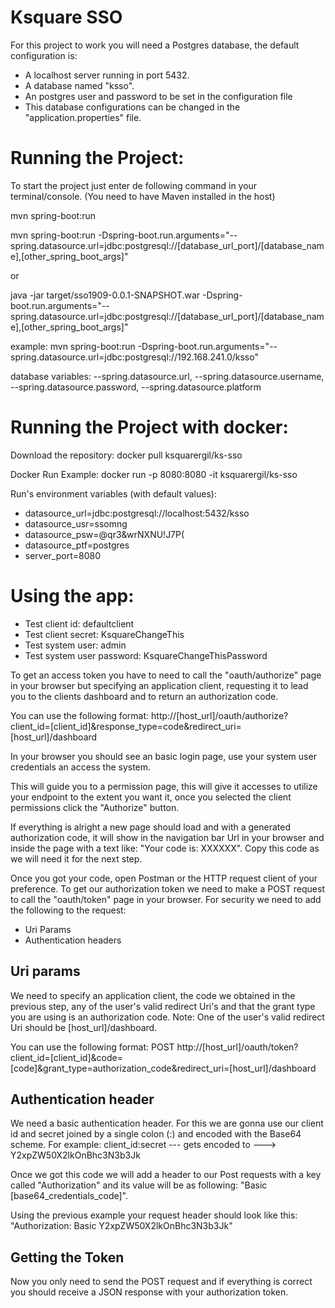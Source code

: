 Ksquare SSO 
===========

For this project to work you will need a Postgres database, the default configuration is: 
* A localhost server running in port 5432.
* A database named "ksso".
* An postgres user and password to be set in the configuration file
* This database configurations can be changed in the "application.properties" file.

Running the Project:
====================

To start the project just enter de following command in your terminal/console. (You need to have Maven installed in the host) 

mvn spring-boot:run

mvn spring-boot:run -Dspring-boot.run.arguments="--spring.datasource.url=jdbc:postgresql://[database_url_port]/[database_name],[other_spring_boot_args]"

or 

java -jar target/sso1909-0.0.1-SNAPSHOT.war -Dspring-boot.run.arguments="--spring.datasource.url=jdbc:postgresql://[database_url_port]/[database_name],[other_spring_boot_args]"

example:
mvn spring-boot:run -Dspring-boot.run.arguments="--spring.datasource.url=jdbc:postgresql://192.168.241.0/ksso"

database variables: 
--spring.datasource.url,
--spring.datasource.username,
--spring.datasource.password,
--spring.datasource.platform

Running the Project with docker:
====================
Download the repository: docker pull ksquarergil/ks-sso

Docker Run Example:  docker run -p 8080:8080 -it ksquarergil/ks-sso

Run's environment variables (with default values): 

* datasource_url=jdbc:postgresql://localhost:5432/ksso
* datasource_usr=ssomng
* datasource_psw=@qr3&wrNXNU!J7P(
* datasource_ptf=postgres
* server_port=8080

Using the app:
=============

* Test client id: defaultclient
* Test client secret: KsquareChangeThis
* Test system user: admin
* Test system user password: KsquareChangeThisPassword


To get an access token you have to need to call the "oauth/authorize" page in your browser but specifying an application client, 
requesting it to lead you to the clients dashboard and to return an authorization code.

You can use the following format:
http://[host_url]/oauth/authorize?client_id=[client_id]&response_type=code&redirect_uri=[host_url]/dashboard

In your browser you should see an basic login page, use your system user credentials an access the system.

This will guide you to a permission page, this will give it accesses to utilize your endpoint to the extent you want it, 
once you selected the client permissions click the "Authorize" button. 

If everything is alright a new page should load and with a generated authorization code, it will show in the navigation 
bar Url in your browser and inside the page with a text like: "Your code is: XXXXXX".
Copy this code as we will need it for the next step.

Once you got your code, open Postman or the HTTP request client of your preference.
To get our authorization token we need to make a POST request to call the "oauth/token" page in your browser.
For security we need to add the following to the request:
* Uri Params
* Authentication headers

Uri params
----------

We need to specify an application client, the code we obtained in the previous step, any of the user's valid redirect Uri's 
and that the grant type you are using is an authorization code.
Note: One of the user's valid redirect Uri should be [host_url]/dashboard.

You can use the following format:
POST
http://[host_url]/oauth/token?client_id=[client_id]&code=[code]&grant_type=authorization_code&redirect_uri=[host_url]/dashboard

Authentication header
---------------------

We need a basic authentication header.
For this we are gonna use our client id and secret joined by a single colon (:) and encoded
with the Base64 scheme. 
For example:  client_id:secret    --- gets encoded to --->     Y2xpZW50X2lkOnBhc3N3b3Jk

Once we got this code we will add a header to our Post requests with a key called "Authorization" and its value will be 
as following: 
"Basic [base64_credentials_code]". 

Using the previous example your request header should look like this: 
"Authorization: Basic Y2xpZW50X2lkOnBhc3N3b3Jk"

Getting the Token
-----------------

Now you only need to send the POST request and if everything is correct 
you should receive a JSON response with your authorization token.

